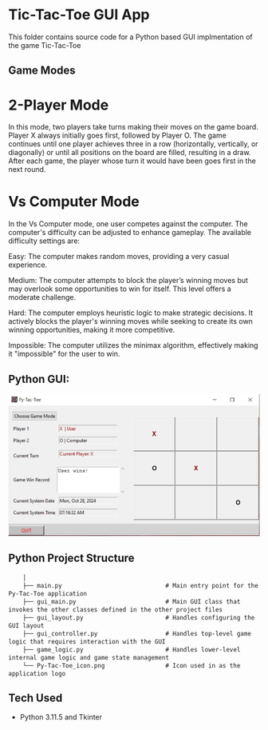 # Tic-Tac-Toe GUI App

This folder contains source code for a Python based GUI implmentation of the game Tic-Tac-Toe

## Game Modes
# 2-Player Mode
In this mode, two players take turns making their moves on the game board. Player X always initially goes first, followed by Player O. The game continues until one player achieves three in a row (horizontally, vertically, or diagonally) or until all positions on the board are filled, resulting in a draw. After each game, the player whose turn it would have been goes first in the next round.

# Vs Computer Mode
In the Vs Computer mode, one user competes against the computer. The computer's difficulty can be adjusted to enhance gameplay. The available difficulty settings are:

Easy: The computer makes random moves, providing a very casual experience.

Medium: The computer attempts to block the player’s winning moves but may overlook some opportunities to win for itself. This level offers a moderate challenge.

Hard: The computer employs heuristic logic to make strategic decisions. It actively blocks the player's winning moves while seeking to create its own winning opportunities, making it more competitive.

Impossible: The computer utilizes the minimax algorithm, effectively making it "impossible" for the user to win.
				
## Python GUI:
![Py-Tac-Toe-Tk-GUI](Py-Tac-Toe-Tk-GUI.PNG)

## Python Project Structure

        │
        ├── main.py                        		# Main entry point for the Py-Tac-Toe application
        ├── gui_main.py                    		# Main GUI class that invokes the other classes defined in the other project files
        ├── gui_layout.py                  		# Handles configuring the GUI layout 
        ├── gui_controller.py              		# Handles top-level game logic that requires interaction with the GUI
        ├── game_logic.py                  		# Handles lower-level internal game logic and game state management
        └── Py-Tac-Toe_icon.png            		# Icon used in as the application logo

## Tech Used
- Python 3.11.5 and Tkinter
